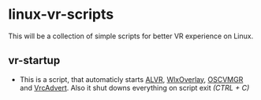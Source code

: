 # linux-vr-scripts

This will be a collection of simple scripts for better VR experience on Linux.

## vr-startup
- This is a script, that automaticly starts [ALVR](https://github.com/alvr-org/ALVR), [WlxOverlay](https://github.com/galister/wlx-overlay-s), [OSCVMGR](https://github.com/galister/oscavmgr) and [VrcAdvert](https://github.com/galister/VrcAdvert). Also it shut downs everything on script exit *(CTRL + C)*
